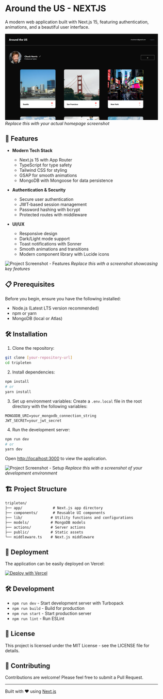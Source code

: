 # Around the US - NEXTJS
A modern web application built with Next.js 15, featuring authentication, animations, and a beautiful user interface.

![Project Screenshot - Homepage](public/screenshots/homepage.png)
*Replace this with your actual homepage screenshot*

## 🚀 Features

- **Modern Tech Stack**
  - Next.js 15 with App Router
  - TypeScript for type safety
  - Tailwind CSS for styling
  - GSAP for smooth animations
  - MongoDB with Mongoose for data persistence

- **Authentication & Security**
  - Secure user authentication
  - JWT-based session management
  - Password hashing with bcrypt
  - Protected routes with middleware

- **UI/UX**
  - Responsive design
  - Dark/Light mode support
  - Toast notifications with Sonner
  - Smooth animations and transitions
  - Modern component library with Lucide icons

![Project Screenshot - Features](public/screenshots/features.png)
*Replace this with a screenshot showcasing key features*

## 📋 Prerequisites

Before you begin, ensure you have the following installed:
- Node.js (Latest LTS version recommended)
- npm or yarn
- MongoDB (local or Atlas)

## 🛠️ Installation

1. Clone the repository:
```bash
git clone [your-repository-url]
cd tripleten
```

2. Install dependencies:
```bash
npm install
# or
yarn install
```

3. Set up environment variables:
Create a `.env.local` file in the root directory with the following variables:
```env
MONGODB_URI=your_mongodb_connection_string
JWT_SECRET=your_jwt_secret
```

4. Run the development server:
```bash
npm run dev
# or
yarn dev
```

Open [http://localhost:3000](http://localhost:3000) to view the application.

![Project Screenshot - Setup](public/screenshots/setup.png)
*Replace this with a screenshot of your development environment*

## 🏗️ Project Structure

```
tripleten/
├── app/              # Next.js app directory
├── components/       # Reusable UI components
├── lib/             # Utility functions and configurations
├── models/          # MongoDB models
├── actions/         # Server actions
├── public/          # Static assets
└── middleware.ts    # Next.js middleware
```

## 🚀 Deployment

The application can be easily deployed on Vercel:

[![Deploy with Vercel](https://vercel.com/button)](https://vercel.com/new/clone?repository-url=https%3A%2F%2Fgithub.com%2Fyourusername%2Ftripleten)

## 🛠️ Development

- `npm run dev` - Start development server with Turbopack
- `npm run build` - Build for production
- `npm run start` - Start production server
- `npm run lint` - Run ESLint

## 📝 License

This project is licensed under the MIT License - see the LICENSE file for details.

## 👥 Contributing

Contributions are welcome! Please feel free to submit a Pull Request.

---

Built with ❤️ using [Next.js](https://nextjs.org)
